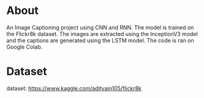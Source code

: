 # About
An Image Captioning project using CNN and RNN. The model is trained on the Flickr8k dataset. The images are extracted using the InceptionV3 model and the captions are generated using the LSTM model.
The code is ran on Google Colab.
# Dataset
dataset: https://www.kaggle.com/adityajn105/flickr8k
